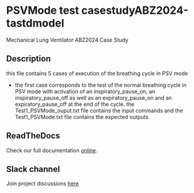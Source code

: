 # PSVMode test casestudyABZ2024-tastdmodel
Mechanical Lung Ventilator ABZ2024 Case Study

## Description

this file contains 5 cases of execution of the breathing cycle in PSV mode
- the first case corresponds to the test of the normal breathing cycle in PSV mode with activation of an inspiratory_pause_on, an inspiratory_pause_off as well as an expiratory_pause_on and an expiratory_pause_off at the end of the cycle. the Test1_PSVMode_ouput.txt file contains the input commands and the Test1_PSVMode.txt file contains the expected outputs.




## ReadTheDocs

Check our full documentation [online](https://castd.readthedocs.io/).

## Slack channel

Join project discussions [here](https://astd-cse.slack.com/)
